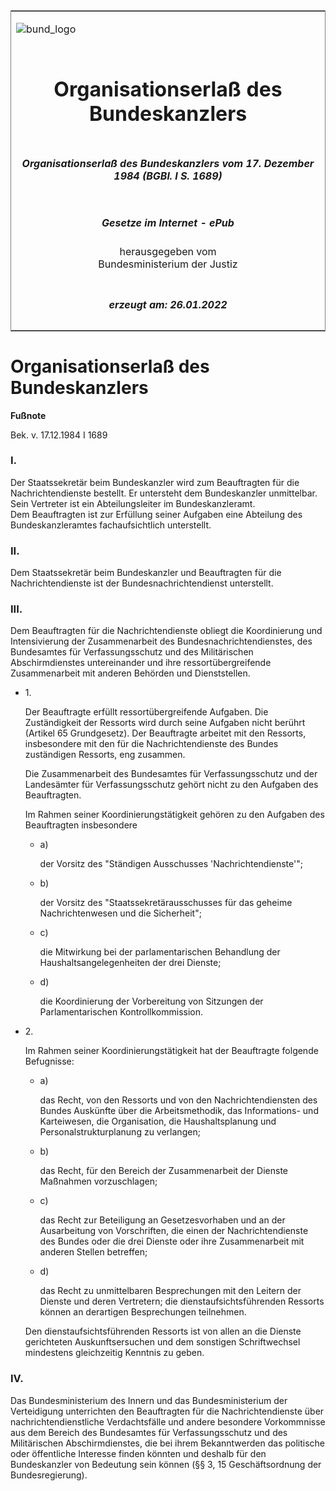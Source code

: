 <span id="DECKBLATT.html"></span>

<table border="0" frame="border" width="100%">

<tr valign="top">

<td align="left">

![bund\_logo](BfJ_2021_Web_de_de.gif)

</td>

<td align="right">

 

</td>

</tr>

<tr align="center" valign="middle">

<td colspan="2">

# Organisationserlaß des Bundeskanzlers

</td>

</tr>

<tr align="center" valign="middle">

<td colspan="2">

##### Organisationserlaß des Bundeskanzlers vom 17. Dezember 1984 (BGBl. I S. 1689)

</td>

</tr>

<tr align="center" valign="middle">

<td colspan="2">

  
  

##### Gesetze im Internet - ePub  
  
herausgegeben vom  
Bundesministerium der Justiz

</td>

</tr>

<tr align="center" valign="bottom">

<td colspan="2">

  
  

##### erzeugt am: 26.01.2022

</td>

</tr>

</table>

<span id="BJNR116890984.html"></span>

# Organisationserlaß des Bundeskanzlers

<div>

  
**Fußnote**

<div class="jnhtml">

<div>

<div class="jurAbsatz">

Bek. v. 17.12.1984 I 1689

</div>

</div>

</div>

</div>

<span id="BJNR116890984BJNE000100333.html"></span>

### I.  

<div>

<div class="jnhtml">

<div>

<div class="jurAbsatz">

Der Staatssekretär beim Bundeskanzler wird zum Beauftragten für die
Nachrichtendienste bestellt. Er untersteht dem Bundeskanzler
unmittelbar.  
Sein Vertreter ist ein Abteilungsleiter im Bundeskanzleramt.  
Dem Beauftragten ist zur Erfüllung seiner Aufgaben eine Abteilung des
Bundeskanzleramtes fachaufsichtlich unterstellt.

</div>

</div>

</div>

</div>

<span id="BJNR116890984BJNE000200333.html"></span>

### II.  

<div>

<div class="jnhtml">

<div>

<div class="jurAbsatz">

Dem Staatssekretär beim Bundeskanzler und Beauftragten für die
Nachrichtendienste ist der Bundesnachrichtendienst unterstellt.

</div>

</div>

</div>

</div>

<span id="BJNR116890984BJNE000300333.html"></span>

### III.  

<div>

<div class="jnhtml">

<div>

<div class="jurAbsatz">

Dem Beauftragten für die Nachrichtendienste obliegt die Koordinierung
und Intensivierung der Zusammenarbeit des Bundesnachrichtendienstes, des
Bundesamtes für Verfassungsschutz und des Militärischen Abschirmdienstes
untereinander und ihre ressortübergreifende Zusammenarbeit mit anderen
Behörden und Dienststellen.

  - 1\.
    
    <div style="">
    
    Der Beauftragte erfüllt ressortübergreifende Aufgaben. Die
    Zuständigkeit der Ressorts wird durch seine Aufgaben nicht berührt
    (Artikel 65 Grundgesetz). Der Beauftragte arbeitet mit den Ressorts,
    insbesondere mit den für die Nachrichtendienste des Bundes
    zuständigen Ressorts, eng zusammen.
    
    </div>
    
    <div style="">
    
    Die Zusammenarbeit des Bundesamtes für Verfassungsschutz und der
    Landesämter für Verfassungsschutz gehört nicht zu den Aufgaben des
    Beauftragten.
    
    </div>
    
    <div style="">
    
    Im Rahmen seiner Koordinierungstätigkeit gehören zu den Aufgaben des
    Beauftragten insbesondere
    
      - a)
        
        <div style="">
        
        der Vorsitz des "Ständigen Ausschusses 'Nachrichtendienste'";
        
        </div>
    
      - b)
        
        <div style="">
        
        der Vorsitz des "Staatssekretärausschusses für das geheime
        Nachrichtenwesen und die Sicherheit";
        
        </div>
    
      - c)
        
        <div style="">
        
        die Mitwirkung bei der parlamentarischen Behandlung der
        Haushaltsangelegenheiten der drei Dienste;
        
        </div>
    
      - d)
        
        <div style="">
        
        die Koordinierung der Vorbereitung von Sitzungen der
        Parlamentarischen Kontrollkommission.
        
        </div>
    
    </div>

  - 2\.
    
    <div style="">
    
    Im Rahmen seiner Koordinierungstätigkeit hat der Beauftragte
    folgende Befugnisse:
    
      - a)
        
        <div style="">
        
        das Recht, von den Ressorts und von den Nachrichtendiensten des
        Bundes Auskünfte über die Arbeitsmethodik, das Informations- und
        Karteiwesen, die Organisation, die Haushaltsplanung und
        Personalstrukturplanung zu verlangen;
        
        </div>
    
      - b)
        
        <div style="">
        
        das Recht, für den Bereich der Zusammenarbeit der Dienste
        Maßnahmen vorzuschlagen;
        
        </div>
    
      - c)
        
        <div style="">
        
        das Recht zur Beteiligung an Gesetzesvorhaben und an der
        Ausarbeitung von Vorschriften, die einen der Nachrichtendienste
        des Bundes oder die drei Dienste oder ihre Zusammenarbeit mit
        anderen Stellen betreffen;
        
        </div>
    
      - d)
        
        <div style="">
        
        das Recht zu unmittelbaren Besprechungen mit den Leitern der
        Dienste und deren Vertretern; die dienstaufsichtsführenden
        Ressorts können an derartigen Besprechungen teilnehmen.
        
        </div>
    
    </div>
    
    <div style="">
    
    Den dienstaufsichtsführenden Ressorts ist von allen an die Dienste
    gerichteten Auskunftsersuchen und dem sonstigen Schriftwechsel
    mindestens gleichzeitig Kenntnis zu geben.
    
    </div>

</div>

</div>

</div>

</div>

<span id="BJNR116890984BJNE000400333.html"></span>

### IV.  

<div>

<div class="jnhtml">

<div>

<div class="jurAbsatz">

Das Bundesministerium des Innern und das Bundesministerium der
Verteidigung unterrichten den Beauftragten für die Nachrichtendienste
über nachrichtendienstliche Verdachtsfälle und andere besondere
Vorkommnisse aus dem Bereich des Bundesamtes für Verfassungsschutz und
des Militärischen Abschirmdienstes, die bei ihrem Bekanntwerden das
politische oder öffentliche Interesse finden könnten und deshalb für den
Bundeskanzler von Bedeutung sein können (§§ 3, 15 Geschäftsordnung der
Bundesregierung).

</div>

</div>

</div>

</div>

